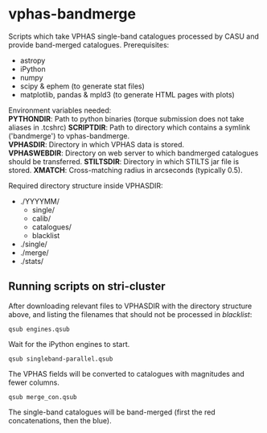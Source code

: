 # vphas-bandmerge

Scripts which take VPHAS single-band catalogues processed by CASU and provide band-merged catalogues.
Prerequisites:
* astropy
* iPython
* numpy
* scipy & ephem (to generate stat files)
* matplotlib, pandas & mpld3 (to generate HTML pages with plots)

Environment variables needed:  
**PYTHONDIR**: Path to python binaries (torque submission does not take aliases in .tcshrc)
**SCRIPTDIR**: Path to directory which contains a symlink ('bandmerge') to vphas-bandmerge.  
**VPHASDIR**: Directory in which VPHAS data is stored.  
**VPHASWEBDIR**: Directory on web server to which bandmerged catalogues should be transferred.
**STILTSDIR**: Directory in which STILTS jar file is stored.
**XMATCH**: Cross-matching radius in arcseconds (typically 0.5).

Required directory structure inside VPHASDIR:
* ./YYYYMM/
  * single/
  * calib/
  * catalogues/
  * blacklist
* ./single/
* ./merge/
* ./stats/

## Running scripts on stri-cluster

After downloading relevant files to VPHASDIR with the directory structure above, and listing the 
filenames that should not be processed in *blacklist*:

`qsub engines.qsub`

Wait for the iPython engines to start.
 
`qsub singleband-parallel.qsub`

The VPHAS fields will be converted to catalogues with magnitudes and fewer columns.

`qsub merge_con.qsub`

The single-band catalogues will be band-merged (first the red concatenations, then the blue).




